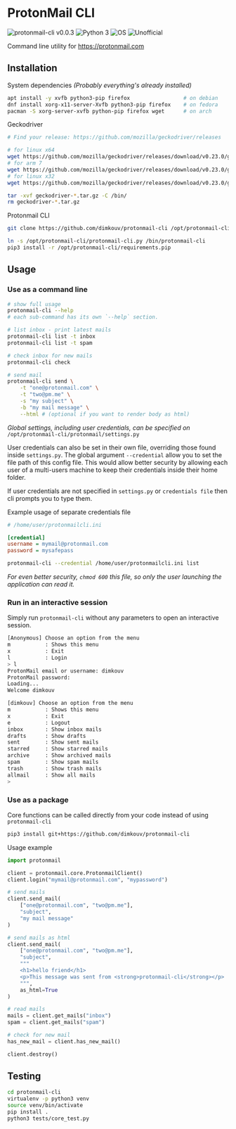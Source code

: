 # ProtonMail CLI

![protonmail-cli v0.0.3](https://img.shields.io/badge/protonmail--cli-v0.0.3-green.svg)
![Python 3](https://img.shields.io/badge/python-%3E%3D3-blue.svg)
![OS](https://img.shields.io/badge/os-unix-red.svg)
![Unofficial](https://img.shields.io/badge/Unofficial-True-yellow.svg)

Command line utility for https://protonmail.com

## Installation
System dependencies *(Probably everything's already installed)*
```bash
apt install -y xvfb python3-pip firefox                 # on debian
dnf install xorg-x11-server-Xvfb python3-pip firefox    # on fedora
pacman -S xorg-server-xvfb python-pip firefox wget      # on arch
```

Geckodriver
```bash
# Find your release: https://github.com/mozilla/geckodriver/releases

# for linux x64
wget https://github.com/mozilla/geckodriver/releases/download/v0.23.0/geckodriver-v0.23.0-linux64.tar.gz
# for arm 7
wget https://github.com/mozilla/geckodriver/releases/download/v0.23.0/geckodriver-v0.23.0-arm7hf.tar.gz
# for linux x32
wget https://github.com/mozilla/geckodriver/releases/download/v0.23.0/geckodriver-v0.23.0-linux32.tar.gz

tar -xvf geckodriver-*.tar.gz -C /bin/
rm geckodriver-*.tar.gz
```

Protonmail CLI
```bash
git clone https://github.com/dimkouv/protonmail-cli /opt/protonmail-cli

ln -s /opt/protonmail-cli/protonmail-cli.py /bin/protonmail-cli
pip3 install -r /opt/protonmail-cli/requirements.pip
```

## Usage

### Use as a command line
```bash
# show full usage
protonmail-cli --help
# each sub-command has its own `--help` section.

# list inbox - print latest mails
protonmail-cli list -t inbox
protonmail-cli list -t spam

# check inbox for new mails
protonmail-cli check

# send mail
protonmail-cli send \
    -t "one@protonmail.com" \
    -t "two@pm.me" \
    -s "my subject" \
    -b "my mail message" \
    --html # (optional if you want to render body as html)
```

*Global settings, including user credentials, can be specified on* `/opt/protonmail-cli/protonmail/settings.py`

User credentials can also be set in their own file, overriding those found inside
`settings.py`. The global argument `--credential` allow you to set the file path of
this config file. This would allow better security by allowing each user of a multi-users
 machine to keep their credentials inside their home folder.

If user credentials are not specified in `settings.py` or `credentials file` then cli prompts you to type them.

Example usage of separate credentials file
```ini
# /home/user/protonmailcli.ini

[credential]
username = mymail@protonmail.com
password = mysafepass
```
```bash
protonmail-cli --credential /home/user/protonmailcli.ini list 
```

*For even better security, `chmod 600` this file, so only the user launching the
 application can read it.*

### Run in an interactive session
Simply run `protonmail-cli` without any parameters to open an interactive session.

```bash
[Anonymous] Choose an option from the menu
m           : Shows this menu
x           : Exit
l           : Login
> l
ProtonMail email or username: dimkouv
ProtonMail password:
Loading...
Welcome dimkouv

[dimkouv] Choose an option from the menu
m           : Shows this menu
x           : Exit
e           : Logout
inbox       : Show inbox mails
drafts      : Show drafts
sent        : Show sent mails
starred     : Show starred mails
archive     : Show archived mails
spam        : Show spam mails
trash       : Show trash mails
allmail     : Show all mails
>
```



### Use as a package
Core functions can be called directly from your code instead of using `protonmail-cli`
```bash
pip3 install git+https://github.com/dimkouv/protonmail-cli
```

Usage example
```python
import protonmail

client = protonmail.core.ProtonmailClient()
client.login("mymail@protonmail.com", "mypassword")

# send mails
client.send_mail(
    ["one@protonmail.com", "two@pm.me"],
    "subject",
    "my mail message"
)

# send mails as html
client.send_mail(
    ["one@protonmail.com", "two@pm.me"],
    "subject",
    """
    <h1>hello friend</h1>
    <p>This message was sent from <strong>protonmail-cli</strong></p>
    """,
    as_html=True
)

# read mails
mails = client.get_mails("inbox")
spam = client.get_mails("spam")

# check for new mail
has_new_mail = client.has_new_mail()

client.destroy()

```


## Testing
```bash
cd protonmail-cli
virtualenv -p python3 venv
source venv/bin/activate
pip install .
python3 tests/core_test.py
```
